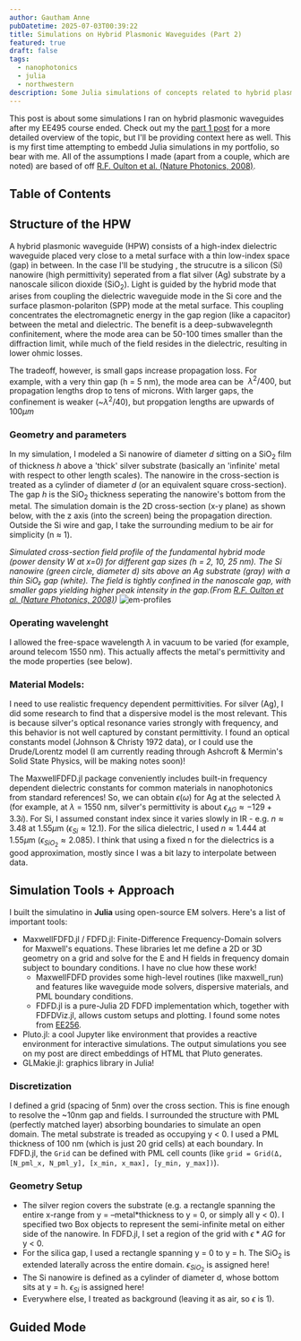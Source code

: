 ```yaml
---
author: Gautham Anne
pubDatetime: 2025-07-03T00:39:22
title: Simulations on Hybrid Plasmonic Waveguides (Part 2)
featured: true
draft: false
tags:
  - nanophotonics
  - julia
  - northwestern
description: Some Julia simulations of concepts related to hybrid plasmonic waveguides. (Tried to recreate from R.F. Oulton et al.)
---
```


This post is about some simulations I ran on hybrid plasmonic waveguides after my EE495 course ended. Check out my the <a href="https://annegautham.github.io/posts/hybrid-plasmonic-waveguides">part 1 post</a> for a more detailed overview of the topic, but I'll be providing context here as well. This is my first time attempting to embedd Julia simulations in my portfolio, so bear with me. All of the assumptions I made (apart from a couple, which are noted) are based of off <a href = "https://www.nature.com/articles/nphoton.2008.131">R.F. Oulton et al. (Nature Photonics, 2008)</a>.

## Table of Contents

## Structure of the HPW

A hybrid plasmonic waveguide (HPW) consists of a high-index dielectric waveguide placed very close to a metal surface with a thin low-index space (gap) in between. In the case I'll be studying , the strucutre is a silicon (Si) nanowire (high permittivity) seperated from a flat silver (Ag) substrate by a nanoscale silicon dioxide (SiO<sub>2</sub>). Light is guided by the hybrid mode that arises from coupling the dielectric waveguide mode in the Si core and the surface plasmon-polariton (SPP) mode at the metal surface. This coupling concentrates the electromagnetic energy in the gap region (like a capacitor) between the metal and dielectric. The benefit is a deep-subwavelegnth confinitement, where the mode area can be 50-100 times smaller than the diffraction limit, while much of the field resides in the dielectric, resulting in lower ohmic losses.

The tradeoff, however, is small gaps increase propagation loss. For example, with a very thin gap (h = 5 nm), the mode area can be $~\lambda^2/400$, but propagation lengths drop to tens of microns. With larger gaps, the confinement is weaker (~$\lambda^2/40$), but propgation lengths are upwards of $100 \mu m$

### Geometry and parameters

In my simulation, I modeled a Si nanowire of diameter $d$ sitting on a SiO<sub>2</sub> film of thickness $h$ above a 'thick' silver substrate (basically an 'infinite' metal with respect to other length scales). The nanowire in the cross-section is treated as a cylinder of diameter $d$ (or an equivalent square cross-section). The gap $h$ is the SiO<sub>2</sub> thickness seperating the nanowire's bottom from the metal. The simulation domain is the 2D cross-section (x-y plane) as shown below, with the z axis (into the screen) being the propagation direction. Outside the Si wire and gap, I take the surrounding medium to be air for simplicity (n ≈ 1).

_Simulated cross-section field profile of the fundamental hybrid mode (power density W at x=0) for different gap sizes (h = 2, 10, 25 nm). The Si nanowire (green circle, diameter d) sits above an Ag substrate (gray) with a thin SiO₂ gap (white). The field is tightly confined in the nanoscale gap, with smaller gaps yielding higher peak intensity in the gap.(From <a href = "https://www.nature.com/articles/nphoton.2008.131">R.F. Oulton et al. (Nature Photonics, 2008)</a>)_
![em-profiles](@assets/images/ee495-sims/em-profiles.png)

### Operating wavelenght

I allowed the free-space wavelength $\lambda$ in vacuum to be varied (for example, around telecom 1550 nm). This actually affects the metal's permittivity and the mode properties (see below).

### Material Models:

I need to use realistic frequency dependent permittivities. For silver (Ag), I did some research to find that a dispersive model is the most relevant. This is because silver's optical resonance varies strongly with frequency, and this behavior is not well captured by constant permittivity. I found an optical constants model (Johnson & Christy 1972 data), or I could use the Drude/Lorentz model (I am currently reading through Ashcroft & Mermin's Solid State Physics, will be making notes soon)!

The MaxwellFDFD.jl package conveniently includes built-in frequency dependent dielectric constants for common materials in nanophotonics from standard references! So, we can obtain $\epsilon (\omega)$ for Ag at the selected $\lambda$ (for example, at $\lambda$ = 1550 nm, silver's permittivity is about $\epsilon_{AG} \approx -129 + 3.3i$). For Si, I assumed constant index since it varies slowly in IR - e.g. $n \approx 3.48$ at $1.55\mu$m ($\epsilon_{Si} \approx 12.1$). For the silica dielectric, I used $n \approx 1.444$ at $1.55\mu$m ($\epsilon_{SiO_2} \approx 2.085$). I think that using a fixed n for the dielectrics is a good approximation, mostly since I was a bit lazy to interpolate between data.

## Simulation Tools + Approach

I built the simulatino in **Julia** using open-source EM solvers. Here's a list of important tools:

- MaxwellFDFD.jl / FDFD.jl: Finite-Difference Frequency-Domain solvers for Maxwell's equations. These libraries let me define a 2D or 3D geometry on a grid and solve for the E and H fields in frequency domain subject to boundary conditions. I have no clue how these work!
  - MaxwellFDFD provides some high-level routines (like maxwell_run) and features like waveguide mode solvers, dispersive materials, and PML boundary conditions.
  - FDFD.jl is a pure-Julia 2D FDFD implementation which, together with FDFDViz.jl, allows custom setups and plotting. I found some notes from <a href="https://www.mit.edu/~wsshin/ee256.html">EE256</a>.
- Pluto.jl: a cool Jupyter like environment that provides a reactive environment for interactive simulations. The output simulations you see on my post are direct embeddings of HTML that Pluto generates.
- GLMakie.jl: graphics library in Julia!

### Discretization

I defined a grid (spacing of 5nm) over the cross section. This is fine enough to resolve the ~10nm gap and fields. I surrounded the structure with PML (perfectly matched layer) absorbing boundaries to simulate an open domain. The metal substrate is treaded as occupying y < 0. I used a PML thickness of 100 nm (which is just 20 grid cells) at each boundary. In FDFD.jl, the `Grid` can be defined with PML cell counts (like `grid = Grid(Δ, [N_pml_x, N_pml_y], [x_min, x_max], [y_min, y_max])`).

### Geometry Setup

- The silver region covers the substrate (e.g. a rectangle spanning the entire x-range from y = –metal*thickness to y = 0, or simply all y < 0). I specified two Box objects to represent the semi-infinite metal on either side of the nanowire. In FDFD.jl, I set a region of the grid with $\epsilon*{AG}$ for y < 0.
- For the silica gap, I used a rectangle spanning y = 0 to y = h. The SiO<sub>2</sub> is extended laterally across the entire domain. $\epsilon_{SiO_2}$ is assigned here!
- The Si nanowire is defined as a cylinder of diameter d, whose bottom sits at y = h. $\epsilon_{Si}$ is assigned here!
- Everywhere else, I treated as background (leaving it as air, so $\epsilon$ is 1).

## Guided Mode
